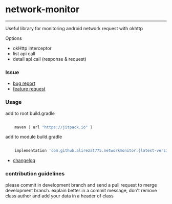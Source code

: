 # network-monitor

--------------------------------------------------------------------
Useful library for monitoring android network request with okhttp

Options
- okHttp interceptor
- list api call
- detail api call (response & request)
 
### Issue
- [bug report](.github/ISSUE_TEMPLATE/bug_report.md)
- [feature request](.github/ISSUE_TEMPLATE/feature_request.md)


### Usage

add to root build.gradle
```groovy

    maven { url "https://jitpack.io" }

```

add to module build.gradle
```groovy

    implementation 'com.github.alirezat775.networkmonitor:{latest-version}'

```

- [changelog](CHANGELOG)

### contribution guidelines

please commit in development branch and send a pull request to merge development branch.
explain better in a commit message, don't remove class author and add your data in a header of class